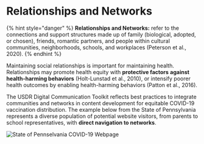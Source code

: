 # Relationships and Networks

{% hint style="danger" %}
**Relationships and Networks:** refer to the connections and support structures made up of family \(biological, adopted, or chosen\), friends, romantic partners, and people within cultural communities, neighborhoods, schools, and workplaces \(Peterson et al., 2020\).
{% endhint %}

Maintaining social relationships is important for maintaining health. Relationships may promote health equity with **protective factors** **against health-harming behaviors** \(Holt-Lunstad et al., 2010\), or intensify poorer health outcomes by enabling health-harming behaviors \(Patton et al., 2016\). 

The USDR Digital Communication Toolkit reflects best practices to integrate communities and networks in content development for equitable COVID-19 vaccination distribution. The example below from the State of Pennsylvania represents a diverse population of potential website visitors, from parents to school representatives, with **direct navigation to networks**. 

![State of Pennselvania COVID-19 Webpage](https://lh4.googleusercontent.com/4jlnm9tndFEpPLNv_SCBPIlpZkB26LZMLr9Z3N2-zdW9BM6g9sVVGwmn5tuqEhahgjEmzKkOnEX83V6REtqGT2xfhuaUwMx9OwASAeRwQT1JCsbBBYpRCc8TTZJzvOhO0etIfmmH)

  


